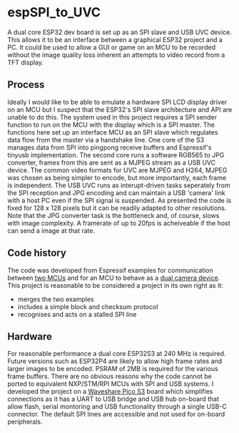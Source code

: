 # espSPI_to_UVC
A dual core ESP32 dev board is set up as an SPI slave and USB UVC device. This allows it to be an interface between a graphical ESP32 project and a PC. It could be used to allow a GUI or game on an MCU to be recorded without the image quality loss inherent an attempts to video record from a TFT display.

## Process
Ideally I would like to be able to emulate a hardware SPI LCD display driver on an MCU but I suspect that the ESP32's SPI slave architecture and API are unable to do this. The system used in this project requires a SPI sender function to run on the MCU with the display which is a SPI master. The functions here set up an interface MCU as an SPI slave which regulates data flow from the master via a handshake line. One core of the S3 manages data from SPI into pingpong receive buffers and Espressif's tinyusb implementation. The second core runs a software RGB565 to JPG converter, frames from this are sent as a MJPEG stream as a USB UVC device. The common video formats for UVC are MJPEG and H264, MJPEG was chosen as being simpler to encode, but more importantly, each frame is independent. The USB UVC runs as interupt-driven tasks seperately from the SPI reception and JPG encoding and can maintain a USB 'camera' link with a host PC even if the SPI signal is suspended.
As presented the code is fixed for 128 x 128 pixels but it can be readily adapted to other resolutions. Note that the JPG converter task is the bottleneck and, of course, slows with image complexity.
A framerate of up to 20fps is acheiveable if the host can send a image at that rate.

## Code history
The code was developed from Espressif examples for communication between [two MCUs](https://github.com/espressif/esp-idf/blob/master/examples/peripherals/spi_slave/receiver/main/app_main.c) and for an MCU to behave as a [dual camera device](https://components.espressif.com/components/espressif/usb_device_uvc/versions/1.0.0/examples/usb_dual_uvc_device?language=en). This project is reasonable to be considered a project in its own right as it:
* merges the two examples
* includes a simple block and checksum protocol
* recognises and acts on a stalled SPI line

## Hardware
For reasonable performance a dual core ESP32S3 at 240 MHz is required. Future versions such as ESP32P4 are likely to allow high frame rates and larger images to be encoded. PSRAM of 2MB is required for the various frame buffers. There are no obvious reasons why the code cannot be ported to equivalent NXP/STM/RPI MCUs with SPI and USB systems. I developed the project on a [Waveshare Pico S3](https://www.waveshare.com/wiki/ESP32-S3-Pico) board which simplifies connections as it has a UART to USB bridge and USB hub on-board that allow flash, serial montoring and USB functionality through a single USB-C connector. The default SPI lines are accessible and not used for on-board peripherals.

